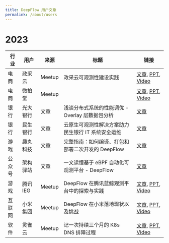 ```yaml
---
title: DeepFlow 用户文章
permalink: /about/users
---
```


# 2023

| 行业   | 用户      | 来源   | 标题                                               | 链接               |
| ------ | --------- | ------ | -------------------------------------------------- | ------------------ |
| 电商   | 政采云    | Meetup  | 政采云可观测性建设实践                                 | [文章](https://mp.weixin.qq.com/s/P_r1LQ3HerYNBYPZPClc2g), [PPT](http://yunshan-guangzhou.oss-cn-beijing.aliyuncs.com/yunshan-ticket/pdf/7698944121a1ce331c35428be49c2975_20230921103323.pdf), [Video](https://www.bilibili.com/video/BV1Sw411e7zC) |
| 电商   | 微拍堂    | Meetup |                                                    | [文章](#), [PPT](http://yunshan-guangzhou.oss-cn-beijing.aliyuncs.com/yunshan-ticket/pdf/ab5c0568c000db0d0669c8c6a59c3551_20230921103335.pdf), [Video](https://www.bilibili.com/video/BV1zH4y1S7zG) |
| 银行   | 光大银行  | 文章   | 浅谈分布式系统的性能调优 - Overlay 层数据包分析    | [文章](https://mp.weixin.qq.com/s/aXwH6IIjCwZYHHqtqP2NSQ) |
| 银行   | 民生银行  | 文章   | 云原生可观测性解决方案助力民生银行 IT 系统安全运维 | [文章](https://mp.weixin.qq.com/s/rcCSDZfauhDdRD32hf5oxw) |
| 游戏   | 趣丸科技  | 文章   | 完整指南：如何编译、打包和部署二次开发的 DeepFlow  | [文章](https://mp.weixin.qq.com/s/-jWYq2rTRaTueuN0sAb3lA) |
| 公众号 | 架构驿站  | 文章   | 一文读懂基于 eBPF 自动化可观测平台 - DeepFlow      | [文章](https://mp.weixin.qq.com/s/vkHsvoxJ6Ep-githtJAv7g) |
| 游戏   | 腾讯 IEG  | Meetup | DeepFlow 在腾讯蓝鲸观测平台中的探索与实践          | [文章](https://www.infoq.cn/article/raua40qhu5ejhmqb0mf3), [PPT](http://yunshan-guangzhou.oss-cn-beijing.aliyuncs.com/yunshan-ticket/pdf/1de79730a61f2f03dce9890862733cf4_20231031154518.pdf), [Video](https://www.bilibili.com/video/BV1o14y1S7iy) |
| 互联网 | 小米集团  | Meetup | DeepFlow 在小米落地现状以及挑战                    | [文章](https://mp.weixin.qq.com/s/0WMIdy1SoTYRTkU2e-PprQ), [PPT](http://yunshan-guangzhou.oss-cn-beijing.aliyuncs.com/yunshan-ticket/pdf/a1ee4bcf5678dbd276353f4b59f4aeff_20231031154555.pdf), [Video](https://www.bilibili.com/video/BV12u411h7bn) |
| 软件   | 灵雀云    | Meetup | 记一次持续三个月的 K8s DNS 排障过程                | [文章](https://mp.weixin.qq.com/s/dDfckiTaALmFYHL6Tes_SA), [PPT](http://yunshan-guangzhou.oss-cn-beijing.aliyuncs.com/yunshan-ticket/pdf/ff69a942735788d654ba3b7d5acc24c6_20231031154454.pdf), [Video](https://www.bilibili.com/video/BV13X4y147UN) |
